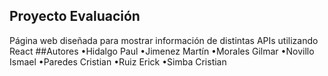 ## Proyecto Evaluación
Página web diseñada para mostrar información de distintas APIs
utilizando React
##Autores
•Hidalgo Paul 
•Jimenez Martín
•Morales Gilmar
•Novillo Ismael
•Paredes Cristian
•Ruiz Erick
•Simba Cristian
